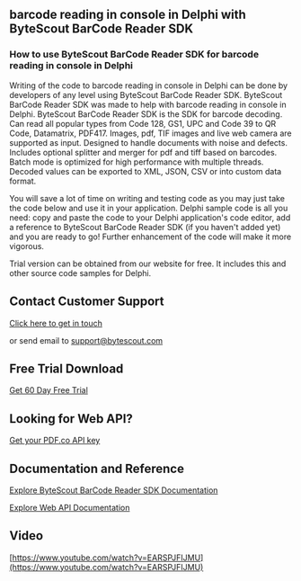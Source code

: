 ## barcode reading in console in Delphi with ByteScout BarCode Reader SDK

### How to use ByteScout BarCode Reader SDK for barcode reading in console in Delphi

Writing of the code to barcode reading in console in Delphi can be done by developers of any level using ByteScout BarCode Reader SDK. ByteScout BarCode Reader SDK was made to help with barcode reading in console in Delphi. ByteScout BarCode Reader SDK is the SDK for barcode decoding. Can read all popular types from Code 128, GS1, UPC and Code 39 to QR Code, Datamatrix, PDF417. Images, pdf, TIF images and live web camera are supported as input. Designed to handle documents with noise and defects. Includes optional splitter and merger for pdf and tiff based on barcodes. Batch mode is optimized for high performance with multiple threads. Decoded values can be exported to XML, JSON, CSV or into custom data format.

You will save a lot of time on writing and testing code as you may just take the code below and use it in your application. Delphi sample code is all you need: copy and paste the code to your Delphi application's code editor, add a reference to ByteScout BarCode Reader SDK (if you haven't added yet) and you are ready to go! Further enhancement of the code will make it more vigorous.

Trial version can be obtained from our website for free. It includes this and other source code samples for Delphi.

## Contact Customer Support

[Click here to get in touch](https://bytescout.zendesk.com/hc/en-us/requests/new?subject=ByteScout%20BarCode%20Reader%20SDK%20Question)

or send email to [support@bytescout.com](mailto:support@bytescout.com?subject=ByteScout%20BarCode%20Reader%20SDK%20Question) 

## Free Trial Download

[Get 60 Day Free Trial](https://bytescout.com/download/web-installer?utm_source=github-readme)

## Looking for Web API? 

[Get your PDF.co API key](https://pdf.co/documentation/api?utm_source=github-readme)

## Documentation and Reference

[Explore ByteScout BarCode Reader SDK Documentation](https://bytescout.com/documentation/index.html?utm_source=github-readme)

[Explore Web API Documentation](https://pdf.co/documentation/api?utm_source=github-readme)

## Video

[https://www.youtube.com/watch?v=EARSPJFIJMU](https://www.youtube.com/watch?v=EARSPJFIJMU)